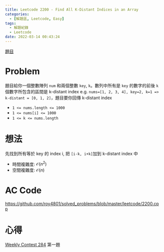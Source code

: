 ```yaml
---
title: Leetcode 2200 - Find All K-Distant Indices in an Array
categories:
  - [解題區, Leetcode, Easy]
tags:
  - 解題紀錄
  - Leetcode
date: 2022-03-14 00:43:24
---
```


[題目](https://leetcode.com/problems/find-all-k-distant-indices-in-an-array/)

# Problem

題目給你一個整數陣列 `num` 和兩個整數 `key`, `k`。數列中所有是 `key` 的數字的前後 `k` 個數字所包含的區間是 k-distant index
e.g. `nums=[1, 2, 3, 4], key=2, k=1 => k-distant = [0, 1, 2]`，題目要你回傳 k-distant index 

- `1 <= nums.length <= 1000`
- `1 <= nums[i] <= 1000`
- `1 <= k <= nums.length`

# 想法

先找到所有等於 key 的 index i, 把 `[i-k, i+k]`加到 k-distant index 中

- 時間複雜度: $\mathcal{O}(n^2)$
- 空間複雜度: $\mathcal{O}(n)$

# AC Code

<https://github.com/roy4801/solved_problems/blob/master/leetcode/2200.cpp>

# 心得

[Weekly Contest 284](https://leetcode.com/contest/weekly-contest-284/) 第一題

